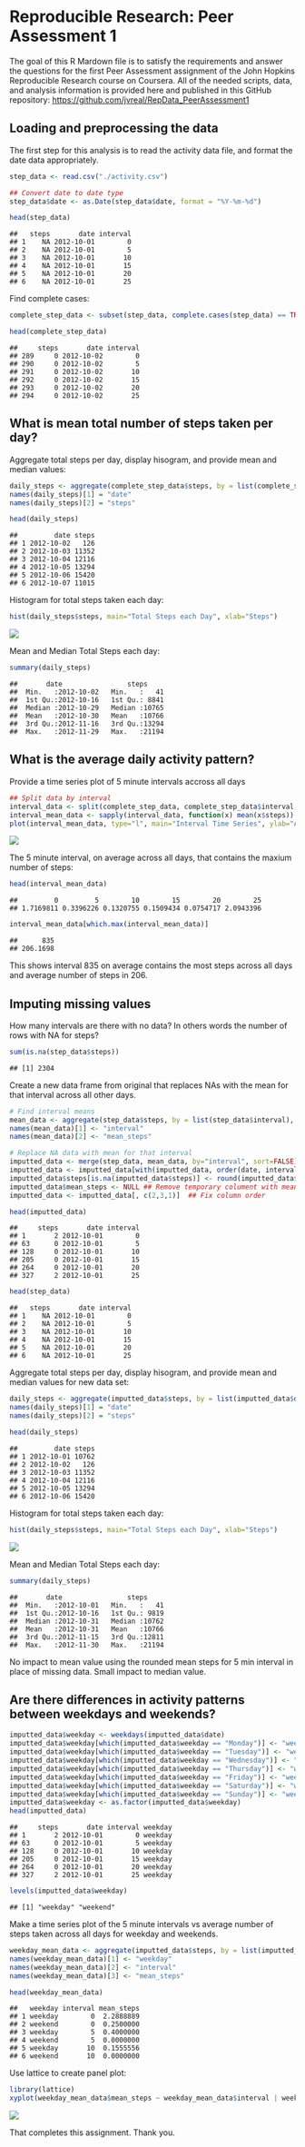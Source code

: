 # Reproducible Research: Peer Assessment 1

The goal of this R Mardown file is to satisfy the requirements and answer the questions for the first Peer Assessment assignment of the John Hopkins Reproducible Research course on Coursera.  All of the needed scripts, data, and analysis information is provided here and published in this GitHub repository:  https://github.com/jvreal/RepData_PeerAssessment1

## Loading and preprocessing the data

The first step for this analysis is to read the activity data file, and format the date data appropriately.


```r
step_data <- read.csv("./activity.csv")

## Convert date to date type
step_data$date <- as.Date(step_data$date, format = "%Y-%m-%d")

head(step_data)
```

```
##   steps       date interval
## 1    NA 2012-10-01        0
## 2    NA 2012-10-01        5
## 3    NA 2012-10-01       10
## 4    NA 2012-10-01       15
## 5    NA 2012-10-01       20
## 6    NA 2012-10-01       25
```

Find complete cases:

```r
complete_step_data <- subset(step_data, complete.cases(step_data) == TRUE)

head(complete_step_data)
```

```
##     steps       date interval
## 289     0 2012-10-02        0
## 290     0 2012-10-02        5
## 291     0 2012-10-02       10
## 292     0 2012-10-02       15
## 293     0 2012-10-02       20
## 294     0 2012-10-02       25
```

## What is mean total number of steps taken per day?
Aggregate total steps per day, display hisogram, and provide mean and median values:


```r
daily_steps <- aggregate(complete_step_data$steps, by = list(complete_step_data$date), sum)
names(daily_steps)[1] = "date"
names(daily_steps)[2] = "steps"

head(daily_steps)
```

```
##         date steps
## 1 2012-10-02   126
## 2 2012-10-03 11352
## 3 2012-10-04 12116
## 4 2012-10-05 13294
## 5 2012-10-06 15420
## 6 2012-10-07 11015
```

Histogram for total steps taken each day:

```r
hist(daily_steps$steps, main="Total Steps each Day", xlab="Steps")
```

![](PA1_template_files/figure-html/unnamed-chunk-4-1.png) 

Mean and Median Total Steps each day:

```r
summary(daily_steps)
```

```
##       date                steps      
##  Min.   :2012-10-02   Min.   :   41  
##  1st Qu.:2012-10-16   1st Qu.: 8841  
##  Median :2012-10-29   Median :10765  
##  Mean   :2012-10-30   Mean   :10766  
##  3rd Qu.:2012-11-16   3rd Qu.:13294  
##  Max.   :2012-11-29   Max.   :21194
```


## What is the average daily activity pattern?

Provide a time series plot of 5 minute intervals accross all days

```r
## Split data by interval
interval_data <- split(complete_step_data, complete_step_data$interval, drop=TRUE)
interval_mean_data <- sapply(interval_data, function(x) mean(x$steps))
plot(interval_mean_data, type="l", main="Interval Time Series", ylab="Average Steps", xlab="Interval")
```

![](PA1_template_files/figure-html/unnamed-chunk-6-1.png) 

The 5 minute interval, on average across all days, that contains the maxium number of steps:

```r
head(interval_mean_data)
```

```
##         0         5        10        15        20        25 
## 1.7169811 0.3396226 0.1320755 0.1509434 0.0754717 2.0943396
```

```r
interval_mean_data[which.max(interval_mean_data)]
```

```
##      835 
## 206.1698
```

This shows interval 835 on average contains the most steps across all days and average number of steps in 206.


## Imputing missing values
How many intervals are there with no data?  In others words the number of rows with NA for steps?


```r
sum(is.na(step_data$steps))
```

```
## [1] 2304
```

Create a new data frame from original that replaces NAs with the mean for that interval across all other days.

```r
# Find interval means
mean_data <- aggregate(step_data$steps, by = list(step_data$interval), mean, na.rm=TRUE, na.action=NULL)
names(mean_data)[1] <- "interval"
names(mean_data)[2] <- "mean_steps"

# Replace NA data with mean for that interval
imputted_data <- merge(step_data, mean_data, by="interval", sort=FALSE)
imputted_data <- imputted_data[with(imputted_data, order(date, interval)),]
imputted_data$steps[is.na(imputted_data$steps)] <- round(imputted_data$mean_steps[is.na(imputted_data$steps)], digits=0)
imputted_data$mean_steps <- NULL ## Remove temporary colument with mean data
imputted_data <- imputted_data[, c(2,3,1)]  ## Fix column order

head(imputted_data)
```

```
##     steps       date interval
## 1       2 2012-10-01        0
## 63      0 2012-10-01        5
## 128     0 2012-10-01       10
## 205     0 2012-10-01       15
## 264     0 2012-10-01       20
## 327     2 2012-10-01       25
```

```r
head(step_data)
```

```
##   steps       date interval
## 1    NA 2012-10-01        0
## 2    NA 2012-10-01        5
## 3    NA 2012-10-01       10
## 4    NA 2012-10-01       15
## 5    NA 2012-10-01       20
## 6    NA 2012-10-01       25
```

Aggregate total steps per day, display hisogram, and provide mean and median values for new data set:


```r
daily_steps <- aggregate(imputted_data$steps, by = list(imputted_data$date), sum)
names(daily_steps)[1] = "date"
names(daily_steps)[2] = "steps"

head(daily_steps)
```

```
##         date steps
## 1 2012-10-01 10762
## 2 2012-10-02   126
## 3 2012-10-03 11352
## 4 2012-10-04 12116
## 5 2012-10-05 13294
## 6 2012-10-06 15420
```

Histogram for total steps taken each day:

```r
hist(daily_steps$steps, main="Total Steps each Day", xlab="Steps")
```

![](PA1_template_files/figure-html/unnamed-chunk-11-1.png) 

Mean and Median Total Steps each day:

```r
summary(daily_steps)
```

```
##       date                steps      
##  Min.   :2012-10-01   Min.   :   41  
##  1st Qu.:2012-10-16   1st Qu.: 9819  
##  Median :2012-10-31   Median :10762  
##  Mean   :2012-10-31   Mean   :10766  
##  3rd Qu.:2012-11-15   3rd Qu.:12811  
##  Max.   :2012-11-30   Max.   :21194
```

No impact to mean value using the rounded mean steps for 5 min interval in place of missing data.  Small impact to median value.

## Are there differences in activity patterns between weekdays and weekends?


```r
imputted_data$weekday <- weekdays(imputted_data$date)
imputted_data$weekday[which(imputted_data$weekday == "Monday")] <- "weekday"
imputted_data$weekday[which(imputted_data$weekday == "Tuesday")] <- "weekday"
imputted_data$weekday[which(imputted_data$weekday == "Wednesday")] <- "weekday"
imputted_data$weekday[which(imputted_data$weekday == "Thursday")] <- "weekday"
imputted_data$weekday[which(imputted_data$weekday == "Friday")] <- "weekday"
imputted_data$weekday[which(imputted_data$weekday == "Saturday")] <- "weekend"
imputted_data$weekday[which(imputted_data$weekday == "Sunday")] <- "weekend"
imputted_data$weekday <- as.factor(imputted_data$weekday)
head(imputted_data)
```

```
##     steps       date interval weekday
## 1       2 2012-10-01        0 weekday
## 63      0 2012-10-01        5 weekday
## 128     0 2012-10-01       10 weekday
## 205     0 2012-10-01       15 weekday
## 264     0 2012-10-01       20 weekday
## 327     2 2012-10-01       25 weekday
```

```r
levels(imputted_data$weekday)
```

```
## [1] "weekday" "weekend"
```

Make a time series plot of the 5 minute intervals vs average number of steps taken across all days for weekday and weekends.

```r
weekday_mean_data <- aggregate(imputted_data$steps, by = list(imputted_data$weekday, imputted_data$interval), mean)
names(weekday_mean_data)[1] <- "weekday"
names(weekday_mean_data)[2] <- "interval"
names(weekday_mean_data)[3] <- "mean_steps"

head(weekday_mean_data)
```

```
##   weekday interval mean_steps
## 1 weekday        0  2.2888889
## 2 weekend        0  0.2500000
## 3 weekday        5  0.4000000
## 4 weekend        5  0.0000000
## 5 weekday       10  0.1555556
## 6 weekend       10  0.0000000
```

Use lattice to create panel plot:

```r
library(lattice)
xyplot(weekday_mean_data$mean_steps ~ weekday_mean_data$interval | weekday_mean_data$weekday, layout=c(1,2), type="l", xlab="Interval", ylab="Avg number steps")
```

![](PA1_template_files/figure-html/unnamed-chunk-15-1.png) 

That completes this assignment.  Thank you.
